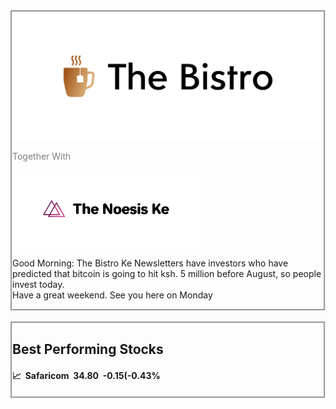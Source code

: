<div class="header" style="align:center;border-style:groove;">
<img src="cover(3).png" alt="☕ The Bistro Ke Newsletter" width="500px">
<p style="color:grey;">Together With</p>
<img src="cover(5).png" alt="The Noesis Ke" width="300px">
<p>Good Morning: The Bistro Ke Newsletters have investors who have predicted that bitcoin is going to hit ksh. 5 million before August, so people invest today.<br>Have a great weekend. See you here on Monday</p>
</div>
<br>
<div class="header" style="align:center;border-style:groove;">
<h2>Best Performing Stocks</h2>
<h4>📈&nbsp;&nbsp;Safaricom&nbsp;&nbsp;34.80&nbsp;&nbsp;-0.15(-0.43%</h4>
</div>
